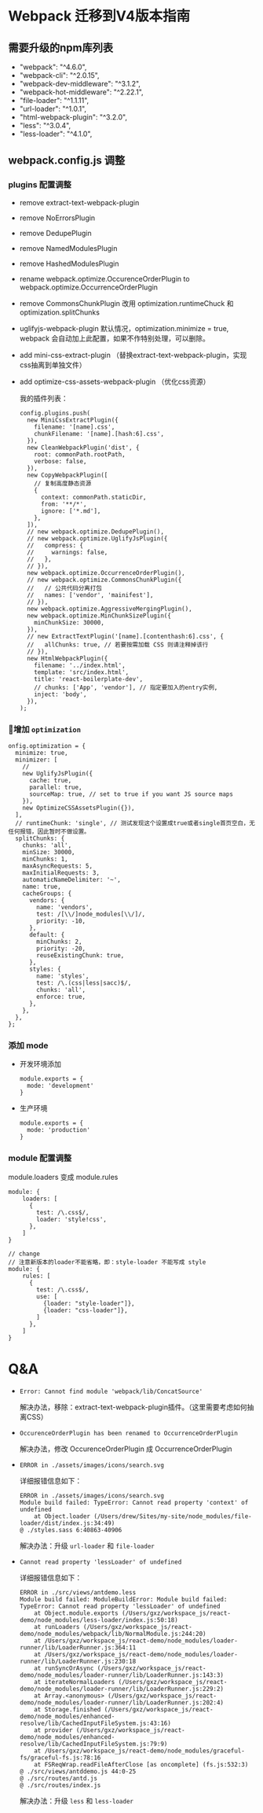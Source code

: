 # Webpack 迁移到V4版本指南

## 需要升级的npm库列表

* "webpack": "^4.6.0",
* "webpack-cli": "^2.0.15",
* "webpack-dev-middleware": "^3.1.2",
* "webpack-hot-middleware": "^2.22.1",
* "file-loader": "^1.1.11",
* "url-loader": "^1.0.1",
* "html-webpack-plugin": "^3.2.0",
* "less": "^3.0.4",
* "less-loader": "^4.1.0",


## webpack.config.js 调整


### plugins 配置调整
* remove extract-text-webpack-plugin
* remove NoErrorsPlugin
* remove DedupePlugin
* remove NamedModulesPlugin
* remove HashedModulesPlugin
* rename webpack.optimize.OccurenceOrderPlugin to webpack.optimize.OccurrenceOrderPlugin
* remove CommonsChunkPlugin 改用 optimization.runtimeChuck 和 optimization.splitChunks
* uglifyjs-webpack-plugin 默认情况，optimization.minimize = true, webpack 会自动加上此配置，如果不作特别处理，可以删除。
* add mini-css-extract-plugin （替换extract-text-webpack-plugin，实现css抽离到单独文件）
* add optimize-css-assets-webpack-plugin （优化css资源）

  我的插件列表：

  ```JS
  config.plugins.push(
    new MiniCssExtractPlugin({
      filename: '[name].css',
      chunkFilename: '[name].[hash:6].css',
    }),
    new CleanWebpackPlugin('dist', {
      root: commonPath.rootPath,
      verbose: false,
    }),
    new CopyWebpackPlugin([
      // 复制高度静态资源
      {
        context: commonPath.staticDir,
        from: '**/*',
        ignore: ['*.md'],
      },
    ]),
    // new webpack.optimize.DedupePlugin(),
    // new webpack.optimize.UglifyJsPlugin({
    //   compress: {
    //     warnings: false,
    //   },
    // }),
    new webpack.optimize.OccurrenceOrderPlugin(),
    // new webpack.optimize.CommonsChunkPlugin({
    //   // 公共代码分离打包
    //   names: ['vendor', 'mainifest'],
    // }),
    new webpack.optimize.AggressiveMergingPlugin(),
    new webpack.optimize.MinChunkSizePlugin({
      minChunkSize: 30000,
    }),
    // new ExtractTextPlugin('[name].[contenthash:6].css', {
    //   allChunks: true, // 若要按需加载 CSS 则请注释掉该行
    // }),
    new HtmlWebpackPlugin({
      filename: '../index.html',
      template: 'src/index.html',
      title: 'react-boilerplate-dev',
      // chunks: ['App', 'vendor'], // 指定要加入的entry实例,
      inject: 'body',
    }),
  );
  ```


### 增加 `optimization`

```JS
onfig.optimization = {
  minimize: true,
  minimizer: [
    // 
    new UglifyJsPlugin({
      cache: true,
      parallel: true,
      sourceMap: true, // set to true if you want JS source maps
    }),
    new OptimizeCSSAssetsPlugin({}),
  ],
  // runtimeChunk: 'single', // 测试发现这个设置成true或者single首页空白，无任何报错，因此暂时不做设置。
  splitChunks: {
    chunks: 'all',
    minSize: 30000,
    minChunks: 1,
    maxAsyncRequests: 5,
    maxInitialRequests: 3,
    automaticNameDelimiter: '~',
    name: true,
    cacheGroups: {
      vendors: {
        name: 'vendors',
        test: /[\\/]node_modules[\\/]/,
        priority: -10,
      },
      default: {
        minChunks: 2,
        priority: -20,
        reuseExistingChunk: true,
      },
      styles: {
        name: 'styles',
        test: /\.(css|less|sacc)$/,
        chunks: 'all',
        enforce: true,
      },
    },
  },
};

```


### 添加 mode
* 开发环境添加

  ```JS
  module.exports = {
    mode: 'development'
  }
  ```

* 生产环境

  ```JS
  module.exports = {
    mode: 'production'
  }
  ```

### module 配置调整

module.loaders 变成 module.rules

```JS
module: {
    loaders: [
      {
        test: /\.css$/,
        loader: 'style!css',
      },
    ]
}

// change
// 注意新版本的loader不能省略，即：style-loader 不能写成 style
module: {
    rules: [
      {
        test: /\.css$/,
        use: [
          {loader: "style-loader"]},
          {loader: "css-loader"]},
        ]
      },
    ]
}
```


# Q&A

* `Error: Cannot find module 'webpack/lib/ConcatSource'`

  解决办法，移除：extract-text-webpack-plugin插件。（这里需要考虑如何抽离CSS）

* `OccurenceOrderPlugin has been renamed to OccurrenceOrderPlugin`

  解决办法，修改 OccurenceOrderPlugin 成 OccurrenceOrderPlugin

* `ERROR in ./assets/images/icons/search.svg`

  详细报错信息如下：

  ```
  ERROR in ./assets/images/icons/search.svg
  Module build failed: TypeError: Cannot read property 'context' of undefined
      at Object.loader (/Users/drew/Sites/my-site/node_modules/file-loader/dist/index.js:34:49)
  @ ./styles.sass 6:40863-40906
  ```

  解决办法：升级 `url-loader` 和 `file-loader`

* `Cannot read property 'lessLoader' of undefined`

  详细报错信息如下：

  ```
  ERROR in ./src/views/antdemo.less
  Module build failed: ModuleBuildError: Module build failed: TypeError: Cannot read property 'lessLoader' of undefined
      at Object.module.exports (/Users/gxz/workspace_js/react-demo/node_modules/less-loader/index.js:50:18)
      at runLoaders (/Users/gxz/workspace_js/react-demo/node_modules/webpack/lib/NormalModule.js:244:20)
      at /Users/gxz/workspace_js/react-demo/node_modules/loader-runner/lib/LoaderRunner.js:364:11
      at /Users/gxz/workspace_js/react-demo/node_modules/loader-runner/lib/LoaderRunner.js:230:18
      at runSyncOrAsync (/Users/gxz/workspace_js/react-demo/node_modules/loader-runner/lib/LoaderRunner.js:143:3)
      at iterateNormalLoaders (/Users/gxz/workspace_js/react-demo/node_modules/loader-runner/lib/LoaderRunner.js:229:2)
      at Array.<anonymous> (/Users/gxz/workspace_js/react-demo/node_modules/loader-runner/lib/LoaderRunner.js:202:4)
      at Storage.finished (/Users/gxz/workspace_js/react-demo/node_modules/enhanced-resolve/lib/CachedInputFileSystem.js:43:16)
      at provider (/Users/gxz/workspace_js/react-demo/node_modules/enhanced-resolve/lib/CachedInputFileSystem.js:79:9)
      at /Users/gxz/workspace_js/react-demo/node_modules/graceful-fs/graceful-fs.js:78:16
      at FSReqWrap.readFileAfterClose [as oncomplete] (fs.js:532:3)
  @ ./src/views/antddemo.js 44:0-25
  @ ./src/routes/antd.js
  @ ./src/routes/index.js
  ```
  
  解决办法：升级 `less` 和 `less-loader`